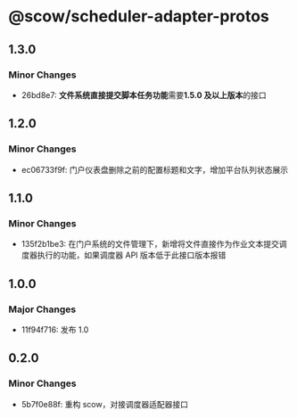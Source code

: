 # @scow/scheduler-adapter-protos

## 1.3.0

### Minor Changes

- 26bd8e7: **文件系统直接提交脚本任务功能**需要**1.5.0 及以上版本**的接口

## 1.2.0

### Minor Changes

- ec06733f9f: 门户仪表盘删除之前的配置标题和文字，增加平台队列状态展示

## 1.1.0

### Minor Changes

- 135f2b1be3: 在门户系统的文件管理下，新增将文件直接作为作业文本提交调度器执行的功能，如果调度器 API 版本低于此接口版本报错

## 1.0.0

### Major Changes

- 11f94f716: 发布 1.0

## 0.2.0

### Minor Changes

- 5b7f0e88f: 重构 scow，对接调度器适配器接口
